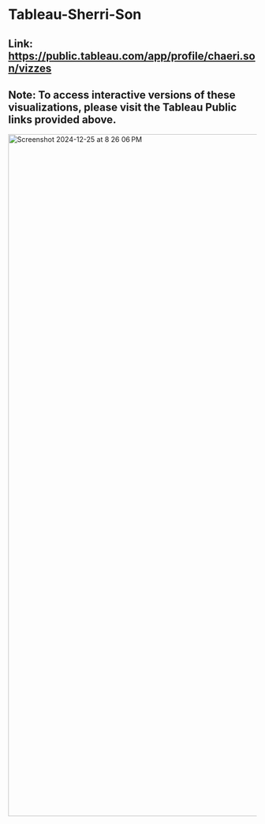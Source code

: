 # Tableau-Sherri-Son

## Link: https://public.tableau.com/app/profile/chaeri.son/vizzes
## Note: To access interactive versions of these visualizations, please visit the Tableau Public links provided above.

<img width="1384" alt="Screenshot 2024-12-25 at 8 26 06 PM" src="https://github.com/user-attachments/assets/61bf248f-327e-4759-92e1-560923bc671c" />
